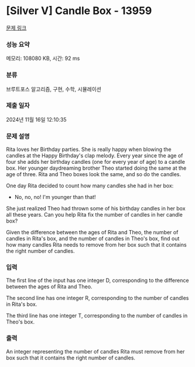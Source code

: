 # [Silver V] Candle Box - 13959 

[문제 링크](https://www.acmicpc.net/problem/13959) 

### 성능 요약

메모리: 108080 KB, 시간: 92 ms

### 분류

브루트포스 알고리즘, 구현, 수학, 시뮬레이션

### 제출 일자

2024년 11월 16일 12:10:35

### 문제 설명

<p>Rita loves her Birthday parties. She is really happy when blowing the candles at the Happy Birthday's clap melody. Every year since the age of four she adds her birthday candles (one for every year of age) to a candle box. Her younger daydreaming brother Theo started doing the same at the age of three. Rita and Theo boxes look the same, and so do the candles.</p>

<p>One day Rita decided to count how many candles she had in her box:</p>

<ul>
	<li>No, no, no! I'm younger than that!</li>
</ul>

<p>She just realized Theo had thrown some of his birthday candles in her box all these years. Can you help Rita fix the number of candles in her candle box?</p>

<p>Given the difference between the ages of Rita and Theo, the number of candles in Rita's box, and the number of candles in Theo's box, find out how many candles Rita needs to remove from her box such that it contains the right number of candles. </p>

### 입력 

 <p>The first line of the input has one integer D, corresponding to the difference between the ages of Rita and Theo.</p>

<p>The second line has one integer R, corresponding to the number of candles in Rita's box.</p>

<p>The third line has one integer T, corresponding to the number of candles in Theo's box.</p>

<ul>
</ul>

### 출력 

 <p>An integer representing the number of candles Rita must remove from her box such that it contains the right number of candles.</p>

<p> </p>

